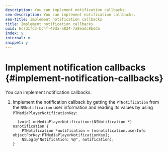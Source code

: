 ```yaml
---
description: You can implement notification callbacks.
seo-description: You can implement notification callbacks.
seo-title: Implement notification callbacks
title: Implement notification callbacks
uuid: 6c7d1fd3-bc4f-40da-a824-7a8eadc8bdda
index: y
internal: n
snippet: y
---
```


# Implement notification callbacks {#implement-notification-callbacks}

You can implement notification callbacks.

1. Implement the notification callback by getting the `PTNotification` from the `NSNotification` user information and reading its values by using `PTMediaPlayerNotificationKey`:

   ```
   - (void) onMediaPlayerNotification:(NSNotification *) nsnotification { 
       PTNotification *notification = [nsnotification.userInfo objectForKey:PTMediaPlayerNotificationKey]; 
       NSLog(@"Notification: %@", notification); 
   }
   ```